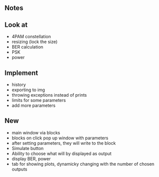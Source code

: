 ## Notes
## Look at
- 4PAM constellation
- resizing (lock the size)
- BER calculation
- PSK
- power
## Implement
- history
- exporting to img
- throwing exceptions instead of prints
- limits for some parameters
- add more parameters
## New
- main window via blocks
- blocks on click pop up window with parameters
- after setting parameters, they will write to the block
- Simulate button
- Ability to choose what will by displayed as output
- display BER, power
- tab for showing plots, dynamicky changing with the number of chosen outputs